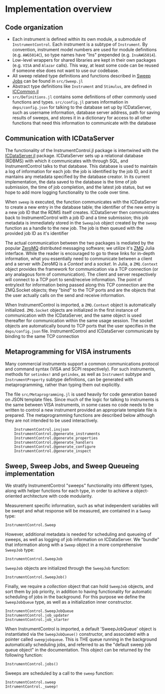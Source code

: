 # Implementation overview

## Code organization

- Each instrument is defined within its own module, a submodule of `InstrumentControl`.
Each instrument is a subtype of `Instrument`. By convention, instrument model
numbers are used for module definitions (e.g. `AWG5014C`), so type names have
"Ins" prepended (e.g. `InsAWG5014`).
- Low-level wrappers for shared libraries are kept in their own packages
(e.g. `VISA` and `Alazar` calls). This way, at least some code can be reused if
someone else does not want to use our codebase.
- All sweep related type definitions and functions described in [Sweep Jobs](https://painterqubits.github.io/InstrumentControl.jl/sweep/)
can be found in `src/Sweep.jl`
- Abstract type definitions like `Instrument` and `Stimulus`, are defined in
[ICCommon.jl](https://github.com/PainterQubits/ICCommon.jl)  
- `src/Definitions.jl` contains some definitions of other commonly used functions
and types. `src/config.jl` parses information in `deps/config.json` for talking to
the database set up by ICDataServer, such as username information, database server
address, path for saving results of sweeps, and stores it in a dictionary for access
to all other functions that need this information to communicate with the database

## Communication with ICDataServer

The functionality of the InstrumentControl.jl package is intertwined with the
[ICDataServer.jl](https://github.com/PainterQubits/ICDataServer.jl) package.
ICDataServer sets up a relational database (RDBMS) with which it communicates with
through SQL, and InstrumentControl talks to that database. This database is used to
maintain a log of information for each job: the job is identified by the job ID,
and it mantains any metadata specified by the database creator. In its current
implementation, the data saved to the database is the time of job submission, the
time of job completion, and the latest job status, but we hope to add more logging
functionality to the code over time.

When `sweep` is executed, the function communicates with the ICDataServer to create
a new entry in the database table; the identifier of the new entry is a new job ID
that the RDMS itself creates. ICDataServer then communicates back to InstrumentControl
with a job ID and a time submission; this job metadata is immediately stored in the
`SweepJob` object created by the `sweep` function as a handle to the new job. The job
is then queued with the provided job ID as it's identifier

The actual communication between the two packages is mediated by the popular
[ZeroMQ](http://zeromq.org/) distributed messaging software; we utilize it's
[ZMQ](https://github.com/JuliaInterop/ZMQ.jl) Julia interface. While the reader is
encouraged to go to these links for in-depth information, what you essentially need
to communicate between a client and a server with ZeroMQ is a *Context* and a
*socket*. In Julia, a `ZMQ.Context` object provides the framework for communication
via a TCP connection (or any analagous form of communication). The client and server
respectively will connect to a TCP port to send/receive information. The point of
entry/exit for information being passed along this TCP connection are the
ZMQ.Socket objects; they "bind" to the TCP ports and are the objects that the user
actually calls on the send and receive information.

When InstrumentControl is imported, a `ZMQ.Context` object is automatically
initialized. `ZMQ.Socket` objects are initialized in the first instance of
communication with the ICDataServer, and the same object is used thereafter for
communication within the same usage session. The socket objects are automatically bound
to TCP ports that the user specifies in the `deps/config.json` file. InstrumentControl
and ICDataServer communicate by binding to the same TCP connection

## Metaprogramming for VISA instruments

Many commercial instruments support a common communications protocol and command
syntax (VISA and SCPI respectively). For such instruments, methods for
`setindex!` and `getindex`, as well as `Instrument` subtype and `InstrumentProperty`
subtype definitions, can be generated with metaprogramming, rather than
typing them out explicitly.

The file `src/Metaprogramming.jl` is used heavily for code generation based
on JSON template files. Since much of the logic for talking to instruments is
the same between VISA instruments, in some cases no code needs to be written
to control a new instrument provided an appropriate template file is prepared.
The metaprogramming functions are described below although they are not intended
to be used interactively.

```@docs
    InstrumentControl.insjson
    InstrumentControl.@generate_instruments
    InstrumentControl.@generate_properties
    InstrumentControl.@generate_handlers
    InstrumentControl.@generate_configure
    InstrumentControl.@generate_inspect
```

## Sweep, Sweep Jobs, and Sweep Queueing implementation

We stratify InstrumentControl "sweeps" functionality into different types, along
with helper functions for each type, in order to achieve a object-oriented architecture
with code modularity.

Measurement specific information, such as what independent variables will be swept and
what response will be measured, are contained in a `Sweep` type:

```@docs
InstrumentControl.Sweep
```

However, additional metadata is needed for scheduling and queueing of sweeps, as
well as logging of job information on ICDataServer. We "bundle" that information along
with a `Sweep` object in a more comprehensive `SweepJob` type:

```@docs
InstrumentControl.SweepJob
```

`SweepJob` objects are initialized through the `SweepJob` function:

```@docs
InstrumentControl.SweepJob()
```

Finally, we require a *collection* object that can hold `SweepJob` objects, and
sort them by job priority, in addition to having  functionality for  automatic
scheduling of jobs in the background. For this purpose we define the
`SweepJobQueue` type, as well as a initialization inner constructor.

```@docs
InstrumentControl.SweepJobQueue
InstrumentControl.job_updater
InstrumentControl.job_starter
```

When InstrumentControl is imported, a default 'SweepJobQueue' object is instantiated
via the `SweepJobQueue()` constructor, and associated with a pointer called
`sweepjobqueue`. This is THE queue running in the background automatically scheduling
jobs, and referred to as the "default sweep job queue object" in the documentation.
This object can be returned by the following function:

```@docs
InstrumentControl.jobs()
```
Sweeps are scheduled by a call to the `sweep` function:

```@docs
InstrumentControl.sweep
IntrumentControl._sweep!
```
